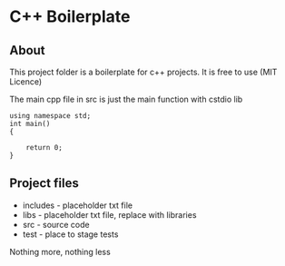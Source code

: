 # C++ Boilerplate
About 
-------
This project folder is a boilerplate for c++ projects. 
It is free to use (MIT Licence)

The main cpp file in src is just the main function with cstdio lib

    using namespace std;
    int main()
    {
    
        return 0;
    }

## Project files
* includes - placeholder txt file
* libs - placeholder txt file, replace with libraries
* src - source code
* test - place to stage tests

Nothing more, nothing less
